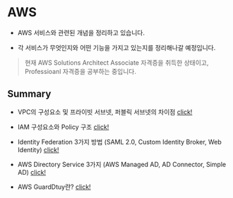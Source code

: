 # AWS

- AWS 서비스와 관련된 개념을 정리하고 있습니다.

- 각 서비스가 무엇인지와 어떤 기능을 가지고 있는지를 정리해나갈 예정입니다.

> 현재 AWS Solutions Architect Associate 자격증을 취득한 상태이고, Professioanl 자격증을 공부하는 중입니다.

## Summary

- VPC의 구성요소 및 프라이빗 서브넷, 퍼블릭 서브넷의 차이점 [click!](https://github.com/Ohjiwoo-lab/TIL/blob/main/AWS/VPC_and_Subnet.md)

- IAM 구성요소와 Policy 구조 [click!](https://github.com/Ohjiwoo-lab/TIL/blob/main/AWS/IAM.md)

- Identity Federation 3가지 방법 (SAML 2.0, Custom Identity Broker, Web Identity) [click!](https://github.com/Ohjiwoo-lab/TIL/blob/main/AWS/Identity_Federation.md)

- AWS Directory Service 3가지 (AWS Managed AD, AD Connector, Simple AD) [click!](https://github.com/Ohjiwoo-lab/TIL/blob/main/AWS/Directory_Services.md)

- AWS GuardDtuy란? [click!](https://github.com/Ohjiwoo-lab/TIL/blob/main/AWS/GuardDuty.md)